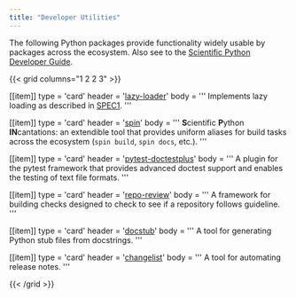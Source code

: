 ```yaml
---
title: "Developer Utilities"
---
```


The following Python packages provide functionality widely usable by packages across the ecosystem.
Also see to the [Scientific Python Developer Guide](https://learn.scientific-python.org/development/).

{{< grid columns="1 2 2 3" >}}

[[item]]
type = 'card'
header = '[lazy-loader](https://github.com/scientific-python/lazy-loader/)'
body = '''
Implements lazy loading as described in [SPEC1](https://scientific-python.org/specs/spec-0001/).
'''

[[item]]
type = 'card'
header = '[spin](https://github.com/scientific-python/spin)'
body = '''
**S**cientific **P**ython **IN**cantations: an extendible tool that
provides uniform aliases for build tasks across the ecosystem (`spin build`, `spin docs`, etc.).
'''

[[item]]
type = 'card'
header = '[pytest-doctestplus](https://github.com/scientific-python/pytest-doctestplus)'
body = '''
A plugin for the pytest framework that provides advanced doctest
support and enables the testing of text file formats.
'''

[[item]]
type = 'card'
header = '[repo-review](https://github.com/scientific-python/repo-review)'
body = '''
A framework for building checks designed to check to see if a repository follows guideline.
'''

[[item]]
type = 'card'
header = '[docstub](https://github.com/scientific-python/docstub/)'
body = '''
A tool for generating Python stub files from docstrings.
'''

[[item]]
type = 'card'
header = '[changelist](https://github.com/scientific-python/changelist/)'
body = '''
A tool for automating release notes.
'''

{{< /grid >}}

